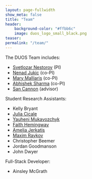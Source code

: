 ```yaml
---
layout: page-fullwidth
show_meta: false
title: "Team"
header:
    background-color: "#ffbb6c"
    image: duos_logo_small_black.png
teaser:
permalink: "/team/"
---
```


The DUOS Team includes:

- [Svetlozar Nestorov](http://www.luc.edu/quinlan/faculty/svetlozarnestorov.shtml) (PI) 
- [Nenad Jukic](http://www.luc.edu/quinlan/faculty/nenadjuki.shtml) (co-PI)
- [Mary Malliaris](http://www.luc.edu/quinlan/faculty/marymalliaris.shtml) (co-PI)
- [Abhishek Sharma](http://www.luc.edu/quinlan/faculty/abhisheksharma.shtml) (co-PI)
- [San Cannon](https://www.kansascityfed.org/people/sandracannon) (advisor)

Student Research Assistants:

- Kelly Bryant
- [Julia Cicale](https://github.com/jcicale)
- [Yauheni Mukavozchyk](https://github.com/ymukavozchyk)
- [Faith Hemingway](https://www.linkedin.com/in/faithhemingway/)
- [Amelia Jerkatis](https://www.linkedin.com/in/ameliajerkatis/)
- [Maxim Raykov](https://www.linkedin.com/in/maxim-b-raykov/)
- Christopher Beemer
- Jordan Goodmanson
- John Dwyer

Full-Stack Developer:

- Ainsley McGrath
